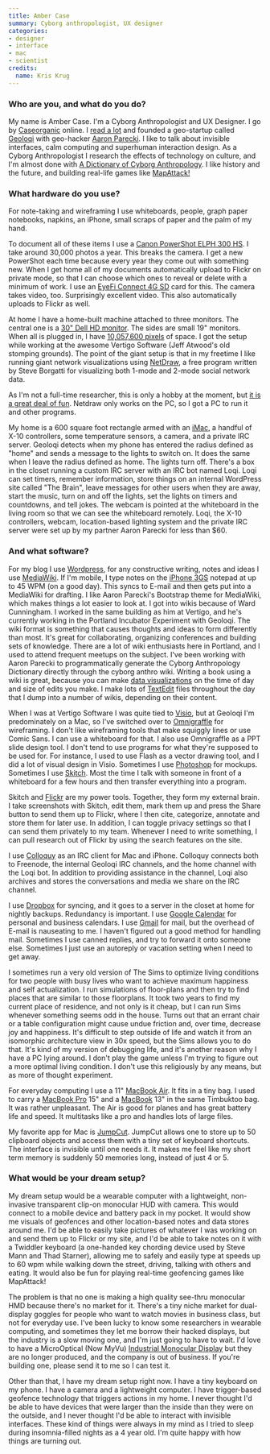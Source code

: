 ```yaml
---
title: Amber Case
summary: Cyborg anthropologist, UX designer
categories:
- designer
- interface
- mac
- scientist
credits:
  name: Kris Krug
---
```


### Who are you, and what do you do?

My name is Amber Case. I'm a Cyborg Anthropologist and UX Designer. I go by [Caseorganic](http://www.twitter.com/caseorganic "Amber's Twitter account.") online. I [read a lot](http://cyborganthropology.com/Category:Books "Books that Amber is reading.") and founded a geo-startup called [Geoloqi][] with geo-hacker [Aaron Parecki](http://aaronparecki.com "Aaron's website."). I like to talk about invisible interfaces, calm computing and superhuman interaction design. As a Cyborg Anthropologist I research the effects of technology on culture, and I'm almost done with [A Dictionary of Cyborg Anthropology](http://cyborganthropology.com/store/ "Amber's upcoming book."). I like history and the future, and building real-life games like [MapAttack!][mapattack]

### What hardware do you use?

For note-taking and wireframing I use whiteboards, people, graph paper notebooks, napkins, an iPhone, small scraps of paper and the palm of my hand.

To document all of these items I use a [Canon PowerShot ELPH 300 HS][powershot-elph-300-hs]. I take around 30,000 photos a year. This breaks the camera. I get a new PowerShot each time because every year they come out with something new. When I get home all of my documents automatically upload to Flickr on private mode, so that I can choose which ones to reveal or delete with a minimum of work. I use an [EyeFi Connect 4G SD][connect-x2] card for this. The camera takes video, too. Surprisingly excellent video. This also automatically uploads to Flickr as well.

At home I have a home-built machine attached to three monitors. The central one is a [30" Dell HD monitor][ultrasharp-u3011]. The sides are small 19" monitors. When all is plugged in, I have [10,057,600 pixels](http://www.flickr.com/photos/caseorganic/4878458912/ "A photo of Amber's setup.") of space. I got the setup while working at the awesome Vertigo Software (Jeff Atwood's old stomping grounds). The point of the giant setup is that in my freetime I like running giant network visualizations using [NetDraw][], a free program written by Steve Borgatti for visualizing both 1-mode and 2-mode social network data.

As I'm not a full-time researcher, this is only a hobby at the moment, but [it is a great deal of fun](http://www.flickr.com/photos/caseorganic/sets/72157624621620243/detail/ "Amber's screenshots of NetDraw in action."). Netdraw only works on the PC, so I got a PC to run it and other programs.

My home is a 600 square foot rectangle armed with an [iMac][], a handful of X-10 controllers, some temperature sensors, a camera, and a private IRC server. Geoloqi detects when my phone has entered the radius defined as "home" and sends a message to the lights to switch on. It does the same when I leave the radius defined as home. The lights turn off. There's a box in the closet running a custom IRC server with an IRC bot named Loqi. Loqi can set timers, remember information, store things on an internal WordPress site called "The Brain", leave messages for other users when they are away, start the music, turn on and off the lights, set the lights on timers and countdowns, and tell jokes. The webcam is pointed at the whiteboard in the living room so that we can see the whiteboard remotely. Loqi, the X-10 controllers, webcam, location-based lighting system and the private IRC server were set up by my partner Aaron Parecki for less than $60.

### And what software?

For my blog I use [Wordpress][], for any constructive writing, notes and ideas I use [MediaWiki][]. If I'm mobile, I type notes on the [iPhone 3GS][iphone-3gs] notepad at up to 45 WPM (on a good day). This syncs to E-mail and then gets put into a MediaWiki for drafting. I like Aaron Parecki's Bootstrap theme for MediaWiki, which makes things a lot easier to look at. I got into wikis because of Ward Cunningham. I worked in the same building as him at Vertigo, and he's currently working in the Portland Incubator Experiment with Geoloqi. The wiki format is something that causes thoughts and ideas to form differently than most. It's great for collaborating, organizing conferences and building sets of knowledge. There are a lot of wiki enthusiasts here in Portland, and I used to attend frequent meetups on the subject. I've been working with Aaron Parecki to programmatically generate the Cyborg Anthropology Dictionary directly through the cyborg anthro wiki. Writing a book using a wiki is great, because you can make [data visualizations](http://cyborganthropology.com/Special:ChangeGraphs "Amber's change graphs.") on the time of day and size of edits you make. I make lots of [TextEdit][] files throughout the day that I dump into a number of wikis, depending on their content.

When I was at Vertigo Software I was quite tied to [Visio][], but at Geoloqi I'm predominately on a Mac, so I've switched over to [Omnigraffle][] for wireframing. I don't like wireframing tools that make squiggly lines or use Comic Sans. I can use a whiteboard for that. I also use Omnigraffle as a PPT slide design tool. I don't tend to use programs for what they're supposed to be used for. For instance, I used to use Flash as a vector drawing tool, and I did a lot of visual design in Visio. Sometimes I use [Photoshop][] for mockups. Sometimes I use [Skitch][]. Most the time I talk with someone in front of a whiteboard for a few hours and then transfer everything into a program.

Skitch and [Flickr][] are my power tools. Together, they form my external brain. I take screenshots with Skitch, edit them, mark them up and press the Share button to send them up to Flickr, where I then cite, categorize, annotate and store them for later use. In addition, I can toggle privacy settings so that I can send them privately to my team. Whenever I need to write something, I can pull research out of Flickr by using the search features on the site.

I use [Colloquy][] as an IRC client for Mac and iPhone. Colloquy connects both to Freenode, the internal Geoloqi IRC channels, and the home channel with the Loqi bot. In addition to providing assistance in the channel, Loqi also archives and stores the conversations and media we share on the IRC channel.

I use [Dropbox][] for syncing, and it goes to a server in the closet at home for nightly backups. Redundancy is important. I use [Google Calendar][google-calendar] for personal and business calendars. I use [Gmail][] for mail, but the overhead of E-mail is nauseating to me. I haven't figured out a good method for handling mail. Sometimes I use canned replies, and try to forward it onto someone else. Sometimes I just use an autoreply or vacation setting when I need to get away.

I sometimes run a very old version of The Sims to optimize living conditions for two people with busy lives who want to achieve maximum happiness and self actualization. I run simulations of floor-plans and then try to find places that are similar to those floorplans. It took two years to find my current place of residence, and not only is it cheap, but I can run Sims whenever something seems odd in the house. Turns out that an errant chair or a table configuration might cause undue friction and, over time, decrease joy and happiness. It's difficult to step outside of life and watch it from an isomorphic architecture view in 30x speed, but the Sims allows you to do that. It's kind of my version of debugging life, and it's another reason why I have a PC lying around. I don't play the game unless I'm trying to figure out a more optimal living condition. I don't use this religiously by any means, but as more of thought experiment.

For everyday computing I use a 11" [MacBook Air][macbook-air]. It fits in a tiny bag. I used to carry a [MacBook Pro][macbook-pro] 15" and a [MacBook][] 13" in the same Timbuktoo bag. It was rather unpleasant. The Air is good for planes and has great battery life and speed. It multitasks like a pro and handles lots of large files.

My favorite app for Mac is [JumpCut][]. JumpCut allows one to store up to 50 clipboard objects and access them with a tiny set of keyboard shortcuts. The interface is invisible until one needs it. It makes me feel like my short term memory is suddenly 50 memories long, instead of just 4 or 5.

### What would be your dream setup?

My dream setup would be a wearable computer with a lightweight, non-invasive transparent clip-on monocular HUD with camera. This would connect to a mobile device and battery pack in my pocket. It would show me visuals of geofences and other location-based notes and data stores around me. I'd be able to easily take pictures of whatever I was working on and send them up to Flickr or my site, and I'd be able to take notes on it with a Twiddler keyboard (a one-handed key chording device used by Steve Mann and Thad Starner), allowing me to safely and easily type at speeds up to 60 wpm while walking down the street, driving, talking with others and eating. It would also be fun for playing real-time geofencing games like MapAttack!

The problem is that no one is making a high quality see-thru monocular HMD because there's no market for it. There's a tiny niche market for dual-display goggles for people who want to watch movies in business class, but not for everyday use. I've been lucky to know some researchers in wearable computing, and sometimes they let me borrow their hacked displays, but the industry is a slow moving one, and I'm just going to have to wait. I'd love to have a MicroOptical (Now MyVu) [Industrial Monocular Display](http://www.flickr.com/photos/caseorganic/4611801231/ "Amber's photo of the MyVu.") but they are no longer produced, and the company is out of business. If you're building one, please send it to me so I can test it.

Other than that, I have my dream setup right now. I have a tiny keyboard on my phone. I have a camera and a lightweight computer. I have trigger-based geofence technology that triggers actions in my home. I never thought I'd be able to have devices that were larger than the inside than they were on the outside, and I never thought I'd be able to interact with invisible interfaces. These kind of things were always in my mind as I tried to sleep during insomnia-filled nights as a 4 year old. I'm quite happy with how things are turning out.

[connect-x2]: https://www.amazon.com/Eye-Fi-Connect-Wireless-Memory-EYE-FI-4CN/dp/B003DV4234 "An SD card that can upload to photo sites for you."
[imac]: https://www.apple.com/imac/ "An all-in-one computer."
[iphone-3gs]: https://en.wikipedia.org/wiki/IPhone_3GS "A 3 megapixel smartphone."
[macbook-air]: https://www.apple.com/macbook-air/ "A very thin laptop."
[macbook-pro]: https://www.apple.com/macbook-pro/ "A laptop."
[macbook]: https://en.wikipedia.org/wiki/MacBook "A laptop."
[powershot-elph-300-hs]: http://usa.canon.com/cusa/consumer/products/cameras/digital_cameras/powershot_elph_300_hs "A 12.1 megapixel digital camera."
[ultrasharp-u3011]: https://www.amazon.com/Dell-UltraSharp-30-Inch-PremierColor-Monitor/dp/B00C2RPW8O "A 30 inch LCD screen."
[colloquy]: http://colloquy.info/ "An IRC client for the Mac."
[dropbox]: https://www.dropbox.com/ "Online syncing and storage."
[flickr]: https://www.flickr.com/ "A photo sharing website."
[geoloqi]: https://geoloqi.com/ "A geo-location service for smartphones."
[gmail]: https://mail.google.com/mail/ "Web-based email."
[google-calendar]: https://en.wikipedia.org/wiki/Google_Calendar "A web-based calendar client."
[jumpcut]: http://jumpcut.sourceforge.net/ "A clipboard buffer for Mac OS X."
[mapattack]: http://mapattack.org/ "A location-based real-world game."
[mediawiki]: https://www.mediawiki.org/wiki/MediaWiki "A PHP-based Wiki package."
[netdraw]: http://www.analytictech.com/Netdraw/netdraw.htm "A Windows tool for visualising social network data."
[omnigraffle]: https://www.omnigroup.com/omnigraffle/ "Diagramming software for the Mac."
[photoshop]: https://www.adobe.com/products/photoshop.html "A bitmap image editor."
[skitch]: https://evernote.com/skitch/ "An always-on image editor for the Mac."
[textedit]: https://support.apple.com/en-us/HT2523 "A text editor included with Mac OS X."
[visio]: https://products.office.com/en-us/visio/flowchart-software "Visualising/diagraming software."
[wordpress]: https://wordpress.com/ "Weblog publishing software."
